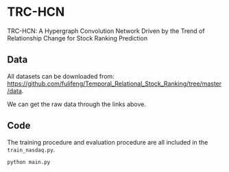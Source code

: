 # TRC-HCN
TRC-HCN: A Hypergraph Convolution Network Driven by the Trend of Relationship Change for Stock Ranking Prediction

## Data 
All datasets can be downloaded from: https://github.com/fulifeng/Temporal_Relational_Stock_Ranking/tree/master/data.

We can get the raw data through the links above. 

## Code
The training procedure and evaluation procedure are all included in the `train_nasdaq.py`.
```train & evaluate
python main.py 
```
